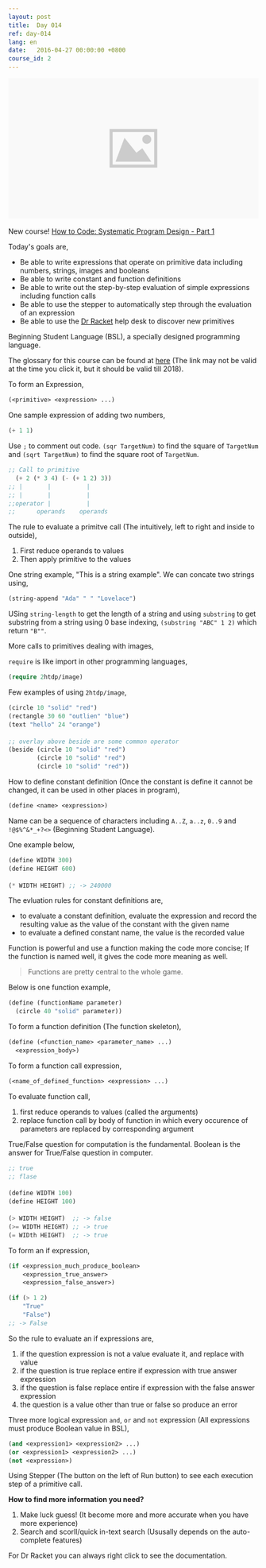 ```yaml
---
layout: post
title:  Day 014
ref: day-014
lang: en
date:   2016-04-27 00:00:00 +0800
course_id: 2
---
```


![](/images/placeholder.png)

New course! [How to Code: Systematic Program Design - Part 1](https://courses.edx.org/courses/course-v1:UBCx+SPD1x+2T2016/courseware/d4b5b9454a3e47689c866b557162d73d/348790b506ce479789ffd6c227d1bc9d/)

Today's goals are,

- Be able to write expressions that operate on primitive data including numbers, strings, images and booleans
- Be able to write constant and function definitions
- Be able to write out the step-by-step evaluation of simple expressions including function calls
- Be able to use the stepper to automatically step through the evaluation of an expression
- Be able to use the [Dr Racket](http://racket-lang.org/download/) help desk to discover new primitives

Beginning Student Language (BSL), a specially designed programming language.

The glossary for this course can be found at [here](https://courses.edx.org/courses/course-v1:UBCx+SPD1x+1T2016/d192723b104b4c8093aa0c0fc117e97f/) (The link may not be valid at the time you click it, but it should be valid till 2018).

To form an Expression,

```lisp
(<primitive> <expression> ...)
```

One sample expression of adding two numbers,

```lisp
(+ 1 1)
```

Use `;` to comment out code. `(sqr TargetNum)` to find the square of `TargetNum` and `(sqrt TargetNum)` to find the square root of `TargetNum`.

```lisp
;; Call to primitive
  (+ 2 (* 3 4) (- (+ 1 2) 3))
;; |       |          |
;; |       |          |
;;operator |          |
;;      operands    operands
```

The rule to evaluate a primitve call (The intuitively, left to right and inside to outside),

1. First reduce operands to values
2. Then apply primitive to the values

One string example, "This is a string example". We can concate two strings using,

```lisp
(string-append "Ada" " " "Lovelace")
```

USing `string-length` to get the length of a string and using `substring` to get substring from a string using 0 base indexing, `(substring "ABC" 1 2)` which return `"B""`.

More calls to primitives dealing with images,

`require` is like import in other programming languages,

```lisp
(require 2htdp/image)
```

Few examples of using `2htdp/image`,

```lisp
(circle 10 "solid" "red")
(rectangle 30 60 "outlien" "blue")
(text "hello" 24 "orange")

;; overlay above beside are some common operator
(beside (circle 10 "solid" "red")
	    (circle 10 "solid" "red")
		(circle 10 "solid" "red"))
```

How to define constant definition (Once the constant is define it cannot be changed, it can be used in other places in program),

```lisp
(define <name> <expression>)
```

Name can be a sequence of characters including `A..Z`, `a..z`, `0..9` and `!@$%^&*_+?<>` (Beginning Student Language).

One example below,

```lisp
(define WIDTH 300)
(define HEIGHT 600)

(* WIDTH HEIGHT) ;; -> 240000
```

The evluation rules for constant definitions are,

- to evaluate a constant definition, evaluate the expression and record the resulting value as the value of the constant with the given name
- to evaluate a defined constant name, the value is the recorded value

Function is powerful and use a function making the code more concise; If the function is named well, it gives the code more meaning as well.

> Functions are pretty central to the whole game.

Below is one function example,

```lisp
(define (functionName parameter)
  (circle 40 "solid" parameter))
```

To form a function definition (The function skeleton),

```lisp
(define (<function_name> <parameter_name> ...)
  <expression_body>)
```

To form a function call expression,

```lisp
(<name_of_defined_function> <expression> ...)
```

To evaluate function call,

1. first reduce operands to values (called the arguments)
2. replace function call by body of function in which every occurence of parameters are replaced by corresponding argument

True/False question for computation is the fundamental. Boolean is the answer for True/False question in computer.

```lisp
;; true
;; flase

(define WIDTH 100)
(define HEIGHT 100)

(> WIDTH HEIGHT)  ;; -> false
(>= WIDTH HEIGHT) ;; -> true
(= WIDth HEIGHT)  ;; -> true
```

To form an if expression,

```lisp
(if <expression_much_produce_boolean>
    <expression_true_answer>
	<expression_false_answer>)
```

```lisp
(if (> 1 2)
    "True"
	"False")
;; -> False
```

So the rule to evaluate an if expressions are,

1. if the question expression is not a value evaluate it, and replace with value
2. if the question is true replace entire if expression with true answer expression
3. if the question is false replace entire if expression with the false answer expression
4. the question is a value other than true or false so produce an error

Three more logical expression `and`, `or` and `not` expression (All expressions must produce Boolean value in BSL),

```lisp
(and <expression1> <expression2> ...)
(or <expression1> <expression2> ...)
(not <expression>)
```

Using Stepper (The button on the left of Run button) to see each execution step of a primitive call.


**How to find more information you need?**

1. Make luck guess! (It become more and more accurate when you have more experience)
1. Search and scorll/quick in-text search (Ususally depends on the auto-complete features)

For Dr Racket you can always right click to see the documentation.
